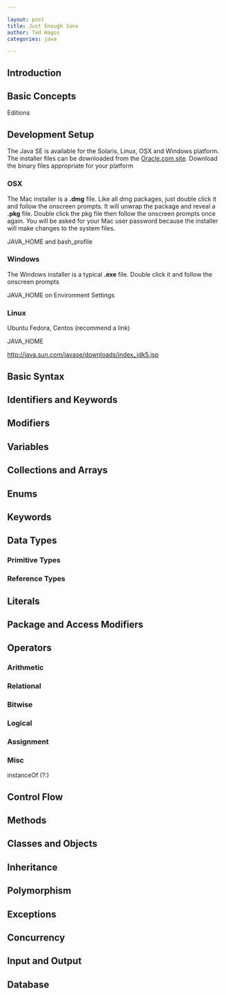 ```yaml
---

layout: post
title: Just Enough Java
author: Ted Hagos
categories: java

---
```


## Introduction



## Basic Concepts

Editions


## Development Setup

The Java SE is available for the Solaris, Linux, OSX and Windows platform. The installer files can be downloaded from the [Oracle.com site](http://www.oracle.com/technetwork/java/javase/downloads/index.html). Download the binary files appropriate for your platform

### OSX

The Mac installer is a **.dmg** file. Like all dmg packages, just double click it and follow the onscreen prompts. It will unwrap the package and reveal a **.pkg** file. Double click the pkg file then follow the onscreen prompts once again. You will be asked for your  Mac user password because the installer will make changes to the system files. 

JAVA_HOME and bash_profile

### Windows

The Windows installer is a typical **.exe** file. Double click it and follow the onscreen prompts

JAVA_HOME on Environment Settings

### Linux

Ubuntu
Fedora, Centos (recommend a link)

JAVA_HOME

http://java.sun.com/javase/downloads/index_jdk5.jsp

## Basic Syntax

## Identifiers and Keywords

## Modifiers

## Variables

## Collections and Arrays

## Enums

## Keywords

## Data Types

### Primitive Types

### Reference Types

## Literals

## Package and Access Modifiers

## Operators

### Arithmetic

### Relational

### Bitwise

### Logical

### Assignment

### Misc

instanceOf
(?:)

## Control Flow

## Methods

## Classes and Objects

## Inheritance

## Polymorphism

## Exceptions

## Concurrency

## Input and Output

## Database

